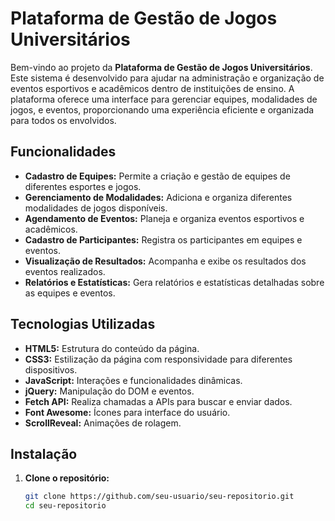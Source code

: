 # Plataforma de Gestão de Jogos Universitários

Bem-vindo ao projeto da **Plataforma de Gestão de Jogos Universitários**. Este sistema é desenvolvido para ajudar na administração e organização de eventos esportivos e acadêmicos dentro de instituições de ensino. A plataforma oferece uma interface para gerenciar equipes, modalidades de jogos, e eventos, proporcionando uma experiência eficiente e organizada para todos os envolvidos.

## Funcionalidades

- **Cadastro de Equipes:** Permite a criação e gestão de equipes de diferentes esportes e jogos.
- **Gerenciamento de Modalidades:** Adiciona e organiza diferentes modalidades de jogos disponíveis.
- **Agendamento de Eventos:** Planeja e organiza eventos esportivos e acadêmicos.
- **Cadastro de Participantes:** Registra os participantes em equipes e eventos.
- **Visualização de Resultados:** Acompanha e exibe os resultados dos eventos realizados.
- **Relatórios e Estatísticas:** Gera relatórios e estatísticas detalhadas sobre as equipes e eventos.

## Tecnologias Utilizadas

- **HTML5:** Estrutura do conteúdo da página.
- **CSS3:** Estilização da página com responsividade para diferentes dispositivos.
- **JavaScript:** Interações e funcionalidades dinâmicas.
- **jQuery:** Manipulação do DOM e eventos.
- **Fetch API:** Realiza chamadas a APIs para buscar e enviar dados.
- **Font Awesome:** Ícones para interface do usuário.
- **ScrollReveal:** Animações de rolagem.

## Instalação

1. **Clone o repositório:**

   ```bash
   git clone https://github.com/seu-usuario/seu-repositorio.git
   cd seu-repositorio
